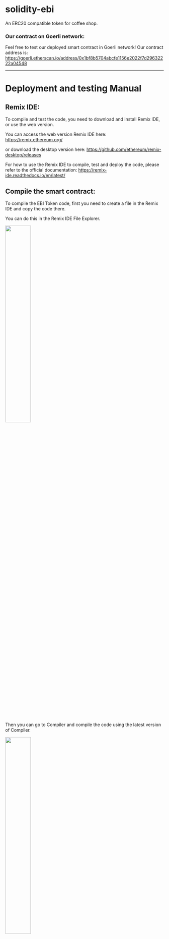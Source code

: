 # solidity-ebi

An ERC20 compatible token for coffee shop.

### Our contract on Goerli network:
Feel free to test our deployed smart contract in Goerli network! Our contract address is: https://goerli.etherscan.io/address/0x1bf8b5704abcfe1156e2022f7d29632222a04548

---
# Deployment and testing Manual

## Remix IDE:

To compile and test the code, you need to download and install Remix IDE, or use the web version.

You can access the web version Remix IDE here: https://remix.ethereum.org/

or download the desktop version here: https://github.com/ethereum/remix-desktop/releases

For how to use the Remix IDE to compile, test and deploy the code, please refer to the official documentation: https://remix-ide.readthedocs.io/en/latest/


## Compile the smart contract:

To compile the EBI Token code, first you need to create a file in the Remix IDE and copy the code there.

You can do this in the Remix IDE File Explorer.

<img src="images/1.png" width="40%" />



Then you can go to Compiler and compile the code using the latest version of Compiler.

<img src="images/2.png" width="40%" />


## Deploy and test the smart contract locally:

To test the smart contract locally, you can deploy it to the Remix VM. Normally we will select Remix VM (London) for the test VM, and select one of the account from the list. The account you choose will become the contract owner after deploy. Additionally, the smart contract will need 4 parameters:

name_: The name of the token. (Our own contract uses "Ebi Token")

symbol_: The symbol of the token. (Our own contract uses "EBI")

handingRateNum: The tax percentage. (Our own contract uses 12, this can be changed later by calling "setHandlingRate" function)

tipRateNum: The tips percentage. (Our own contract uses 15, this can be changed later by calling "setTipRate" function)

<img src="images/3.png" width="40%" />


After deployment, you will be able to test all the functions in the generated contract at the bottom. To test the function, just put the required parameters,  and click the function name. Note that the account you choose earlier will be the one who actually call the function. Remember to change account to another one in order to test all functions.

<img src="images/4.png" width="40%" />


More specifically, function names showing in blue are read only functions, function names showing in orange are functions that will write or update data to the smart contract, and function names showing in red is payable functions, and you will need to specify the amount of Ether to pay when calling these functions.

To know more about each function's usage, please check the remark inside the code file.


## Deploy the smart contract to the test network or main network:

To deploy the smart contract to the test network or main network, first you have to prepare for a wallet and get some Ether.


### Prepare Metamask:

Metamask is one of the most popular software wallet to let you interact with Ethereum test and main network. To get the Metamask, you can go to https://metamask.io/ for more information.

After installing Metamask to your browser, you will have to create an account. Please follow the steps inside the Metamask to create one, and you will get an Ethereum address as your account.


### Get some Ether for contract deployment:

The smart contract deployment is also a transaction and will cost a lot of gas. The actual deployment for our smart contract will cost around 3.5M gas, which is around 0.05Ether (at ~20 gwei gas fee) if you want to deploy it to the Main network.

For the Goerli test network, you can get the test Ether from one of the Faucets listed in here: https://faucetlink.to/goerli


### Deploy to the test network or main network:

After you have done the preparation, you can go to Remix IDE, and in the Deploy page, select "Injected Provider - MetaMask" as your envionment. The MetaMask may pop up and ask you to sign to confirm the connection. Make sure you have selected the right network, and select the correct account to deploy the contract.

<img src="images/5.png" width="40%" />

Then if everything is good you can click "Deploy" to proceed. MetaMask will pop up again and ask you to confirm the transaction. Double check all the information and click "Confirm" to confirm the transaction.

<img src="images/6.png" width="40%" />


Then after a while you should see your contract to be deployed. For the Goerli test network, you can check your account and contract status here: https://goerli.etherscan.io/, and for the Main network, you can check the information here: https://etherscan.io/


### Link the code to the contract in the etherscan.io:

After the deployment, you will be able to check the transaction and see the contract address on the Etherscan.

<img src="images/7.png" width="60%" />


But when you check the contract, you will see that the code is shown as ByteCode. To convert it to actual code and be able to test on Etherscan, you will have to Verify and Publish your code.

<img src="images/8.png" width="60%" />


To do this, you can click "Verify and Publish", and select your envionment and click "Continue".

<img src="images/9.png" width="50%" />


Next you will have to upload all your source code in here for verification. You can leave other area as default and click "Verify and Publish".

<img src="images/10.png" width="40%" />


If everything works fine, you will see the following message indicate that the code has been verified successfully.

<img src="images/11.png" width="60%" />


Then go back to the contract page, you will see that the code page is now showing actual code, plus the endpoint to let you read and write contract.

<img src="images/12.png" width="60%" />


## Test the smart contract:

To test functions inside the smart contract, simply go to "Read Contract" or "Write Contract", and then fill the needed parameter and execute it.
Functions in "Read Contract" are read-only functions and does not need a wallet connection. These functions will not create transaction.
However, functions in "Write Contract" will need a valid wallet connection and it will create transactions in order to execute the function. You will need to sign for every function call.
